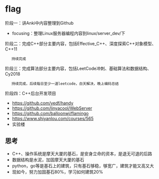 # flag

阶段一：讲Anki中内容整理到Github

- focusing：整理Linux服务器编程内容到linux/server_dev/下

阶段二：完成C++部分主要内容，包括Effective_C++、深度探索C++对象模型、C++11

       持续完成

阶段三：完成算法部分主要内容，包括LeetCode冲刺、基础算法和数据结构、Cy2018

       持续完成，后续每日至少一道leetcode，白天解决，晚上编码总结

阶段四：C++后台开发项目
 - https://github.com/yedf/handy
 - https://github.com/linyacool/WebServer
 - https://github.com/balloonwj/flamingo
 - https://www.shiyanlou.com/courses/565
 - 实验楼


## 思考
- C++、操作系统是摩天大厦的基石，是安身立命的资本，是退无可退的后路
- 数据结构是水泥，加固摩天大厦的基石
- python，go等是基石上的建筑，只有基石够稳，够宽广，建筑才能又高又大
- 现如今，努力加固基石80%，学习如何建筑20%

